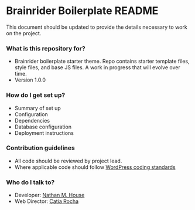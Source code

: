 # Brainrider Boilerplate README #

This document should be updated to provide the details necessary to work on the project.

### What is this repository for? ###

* Brainrider boilerplate starter theme. Repo contains starter template files, style files, and base JS files. A work in progress that will evolve over time.
* Version 1.0.0

### How do I get set up? ###

* Summary of set up
* Configuration
* Dependencies
* Database configuration
* Deployment instructions

### Contribution guidelines ###

* All code should be reviewed by project lead.
* Where applicable code should follow [WordPress coding standards](https://make.wordpress.org/core/handbook/best-practices/coding-standards/)

### Who do I talk to? ###

* Developer: [Nathan M. House](mailto:nathan.house@brainrider.com)
* Web Director: [Catia Rocha](mailto:catia.rocha@brainrider.com)
